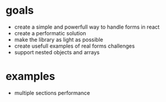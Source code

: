 # goals

- create a simple and powerfull way to handle forms in react
- create a performatic solution
- make the library as light as possible
- create usefull examples of real forms challenges
- support nested objects and arrays

# examples

- multiple sections performance
